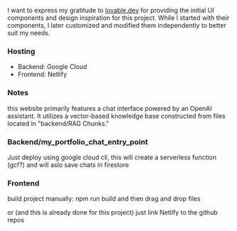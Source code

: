 I want to express my gratitude to [lovable.dev](https://lovable.dev) for providing the initial UI components and design inspiration for this project. While I started with their components, I later customized and modified them independently to better suit my needs.

### Hosting
- Backend: Google Cloud
- Frontend: Netlify

### Notes
this website primarily features a chat interface powered by an OpenAI assistant. It utilizes a vector-based knowledge base constructed from files located in "backend/RAG Chunks."


### Backend/my_portfolio_chat_entry_point
Just deploy using google cloud cli, this will create a serverless function (gcf?) and will aslo save chats in firestore

### Frontend
build project manually:
npm run build
and then drag and drop files

or (and this is already done for this project)
just link Netlify to the github repos
